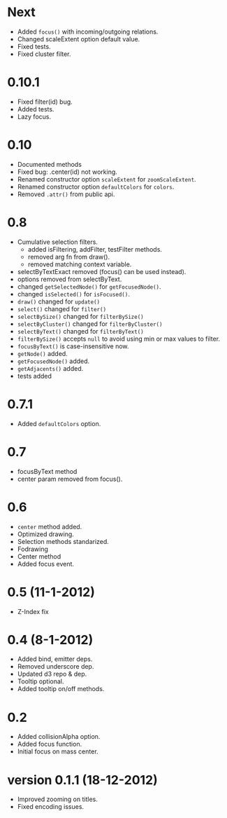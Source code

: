 # Next
* Added `focus()` with incoming/outgoing relations.
* Changed scaleExtent option default value.
* Fixed tests.
* Fixed cluster filter.

# 0.10.1
* Fixed filter(id) bug.
* Added tests.
* Lazy focus.

# 0.10
* Documented methods
* Fixed bug: .center(id) not working.
* Renamed constructor option `scaleExtent` for `zoomScaleExtent`.
* Renamed constructor option `defaultColors` for `colors`.
* Removed `.attr()` from public api.

# 0.8
* Cumulative selection filters.
    * added isFiltering, addFilter, testFilter methods.
    * removed arg fn from draw().
    * removed matching context variable.
* selectByTextExact removed (focus() can be used instead).
* options removed from selectByText.
* changed `getSelectedNode()` for `getFocusedNode()`.
* changed `isSelected()` for `isFocused()`.
* `draw()` changed for `update()`
* `select()` changed for `filter()`
* `selectBySize()` changed for `filterBySize()`
* `selectByCluster()` changed for `filterByCluster()`
* `selectByText()` changed for `filterByText()`
* `filterBySize()` accepts `null` to avoid using min or max values to filter.
* `focusByText()` is case-insensitive now.
* `getNode()` added.
* `getFocusedNode()` added.
* `getAdjacents()` added.
* tests added

# 0.7.1
* Added `defaultColors` option.

# 0.7
* focusByText method
* center param removed from focus().

# 0.6
* `center` method added.
* Optimized drawing.
* Selection methods standarized.
* Fodrawing
* Center method
* Added focus event.

# 0.5 (11-1-2012)
* Z-Index fix

# 0.4 (8-1-2012)
* Added bind, emitter deps.
* Removed underscore dep.
* Updated d3 repo & dep.
* Tooltip optional.
* Added tooltip on/off methods.

# 0.2
* Added collisionAlpha option.
* Added focus function.
* Initial focus on mass center.

# version 0.1.1 (18-12-2012)
* Improved zooming on titles.
* Fixed encoding issues.

